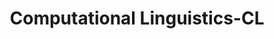 ---
types: "word"

title: "Computational Linguistics-CL"

categories: ['']

tags: ['Computational', 'Linguistics', 'CL']

arabic: 'اللغويات الحاسوبية'
arabic2: 'لسانيات الحاسب الآلي'

arexps: []

enwords: ['Computational Linguistics-CL']

enexps: []

arlexicons: 'ل'

enlexicons: 'C'

authors: ['Ruqayya Roshdy']

translators: ['']

citations: 'العربية والذكاء الاصطناعي'

sources: 'مركز الملك عبدالله بن عبدالعزيز الدولي لخدمة اللغة العربية'

word: "true"

slug: ""
---